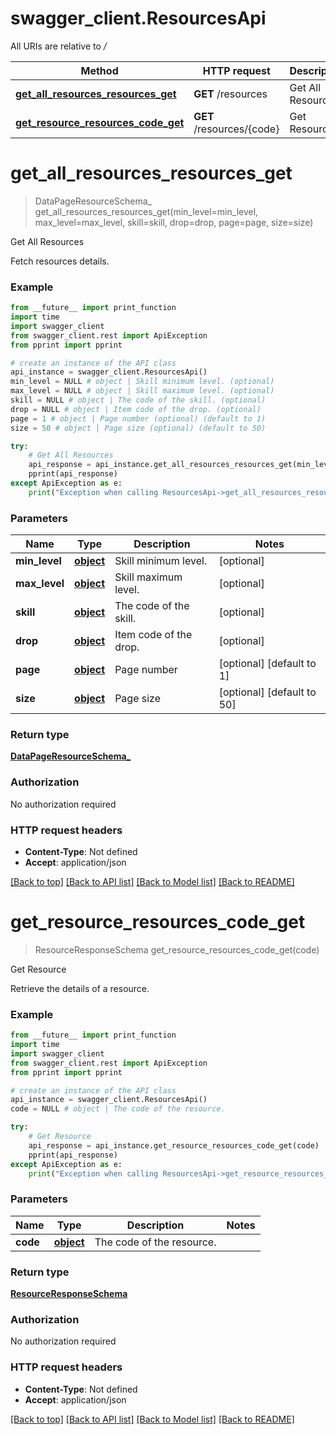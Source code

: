 # swagger_client.ResourcesApi

All URIs are relative to */*

Method | HTTP request | Description
------------- | ------------- | -------------
[**get_all_resources_resources_get**](ResourcesApi.md#get_all_resources_resources_get) | **GET** /resources | Get All Resources
[**get_resource_resources_code_get**](ResourcesApi.md#get_resource_resources_code_get) | **GET** /resources/{code} | Get Resource

# **get_all_resources_resources_get**
> DataPageResourceSchema_ get_all_resources_resources_get(min_level=min_level, max_level=max_level, skill=skill, drop=drop, page=page, size=size)

Get All Resources

Fetch resources details.

### Example
```python
from __future__ import print_function
import time
import swagger_client
from swagger_client.rest import ApiException
from pprint import pprint

# create an instance of the API class
api_instance = swagger_client.ResourcesApi()
min_level = NULL # object | Skill minimum level. (optional)
max_level = NULL # object | Skill maximum level. (optional)
skill = NULL # object | The code of the skill. (optional)
drop = NULL # object | Item code of the drop. (optional)
page = 1 # object | Page number (optional) (default to 1)
size = 50 # object | Page size (optional) (default to 50)

try:
    # Get All Resources
    api_response = api_instance.get_all_resources_resources_get(min_level=min_level, max_level=max_level, skill=skill, drop=drop, page=page, size=size)
    pprint(api_response)
except ApiException as e:
    print("Exception when calling ResourcesApi->get_all_resources_resources_get: %s\n" % e)
```

### Parameters

Name | Type | Description  | Notes
------------- | ------------- | ------------- | -------------
 **min_level** | [**object**](.md)| Skill minimum level. | [optional] 
 **max_level** | [**object**](.md)| Skill maximum level. | [optional] 
 **skill** | [**object**](.md)| The code of the skill. | [optional] 
 **drop** | [**object**](.md)| Item code of the drop. | [optional] 
 **page** | [**object**](.md)| Page number | [optional] [default to 1]
 **size** | [**object**](.md)| Page size | [optional] [default to 50]

### Return type

[**DataPageResourceSchema_**](DataPageResourceSchema_.md)

### Authorization

No authorization required

### HTTP request headers

 - **Content-Type**: Not defined
 - **Accept**: application/json

[[Back to top]](#) [[Back to API list]](../README.md#documentation-for-api-endpoints) [[Back to Model list]](../README.md#documentation-for-models) [[Back to README]](../README.md)

# **get_resource_resources_code_get**
> ResourceResponseSchema get_resource_resources_code_get(code)

Get Resource

Retrieve the details of a resource.

### Example
```python
from __future__ import print_function
import time
import swagger_client
from swagger_client.rest import ApiException
from pprint import pprint

# create an instance of the API class
api_instance = swagger_client.ResourcesApi()
code = NULL # object | The code of the resource.

try:
    # Get Resource
    api_response = api_instance.get_resource_resources_code_get(code)
    pprint(api_response)
except ApiException as e:
    print("Exception when calling ResourcesApi->get_resource_resources_code_get: %s\n" % e)
```

### Parameters

Name | Type | Description  | Notes
------------- | ------------- | ------------- | -------------
 **code** | [**object**](.md)| The code of the resource. | 

### Return type

[**ResourceResponseSchema**](ResourceResponseSchema.md)

### Authorization

No authorization required

### HTTP request headers

 - **Content-Type**: Not defined
 - **Accept**: application/json

[[Back to top]](#) [[Back to API list]](../README.md#documentation-for-api-endpoints) [[Back to Model list]](../README.md#documentation-for-models) [[Back to README]](../README.md)

